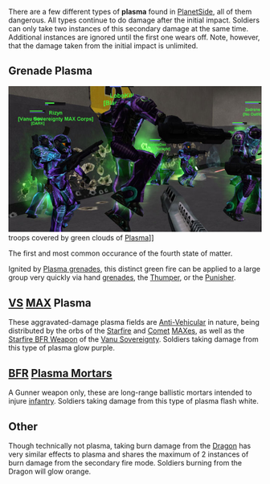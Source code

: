 There are a few different types of **plasma** found in
[PlanetSide](../etc/PlanetSide.md), all of them dangerous. All types continue to
do damage after the initial impact. Soldiers can only take two instances of this
secondary damage at the same time. Additional instances are ignored until the
first one wears off. Note, however, that the damage taken from the initial
impact is unlimited.

## Grenade Plasma

![](../images/Grenade_Plasma.jpg "fig:Grenade_Plasma.jpg") troops covered by
green clouds of [Plasma](Plasma.md)\]\]

The first and most common occurance of the fourth state of matter.

Ignited by [Plasma grenades](Plasma_grenade.md), this distinct green fire can be
applied to a large group very quickly via hand [grenades](../items/Grenade.md),
the [Thumper](Thumper.md), or the [Punisher](Punisher.md).

## [VS](../etc/Vanu_Sovereignty.md) [MAX](../items/Mechanized_Assault_Exo-Suit.md) Plasma

These aggravated-damage plasma fields are
[Anti-Vehicular](../certifications/Anti-Vehicular.md) in nature, being
distributed by the orbs of the [Starfire](../items/Starfire.md) and
[Comet](../items/Comet.md) [MAXes](../items/Mechanized_Assault_Exo-Suit.md), as
well as the [Starfire BFR Weapon](../items/Starfire_(BFR).md) of the
[Vanu Sovereignty](../etc/Vanu_Sovereignty.md). Soldiers taking damage from this
type of plasma glow purple.

## [BFR](../vehicles/BattleFrame_Robotics.md) [Plasma Mortars](Plasma_Mortar.md)

A Gunner weapon only, these are long-range ballistic mortars intended to injure
[infantry](../terminology/Infantry.md). Soldiers taking damage from this type of
plasma flash white.

## Other

Though technically not plasma, taking burn damage from the [Dragon](Dragon.md)
has very similar effects to plasma and shares the maximum of 2 instances of burn
damage from the secondary fire mode. Soldiers burning from the Dragon will glow
orange.

